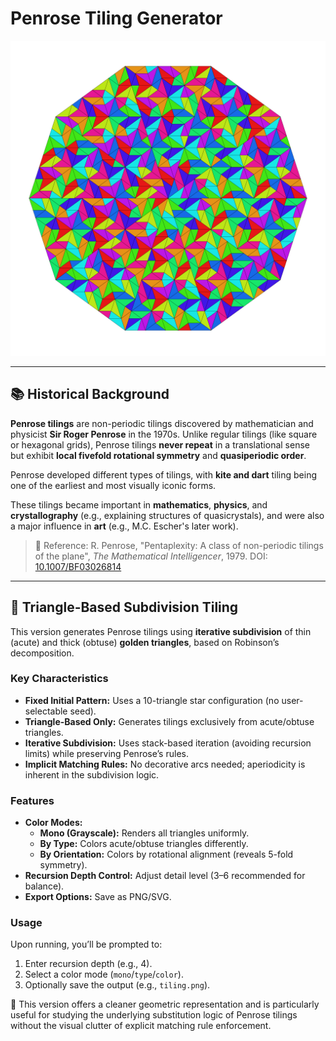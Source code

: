 
# Penrose Tiling Generator

![Penrose tiling](penrose_tiling.png)

-----

## 📚 Historical Background

**Penrose tilings** are non-periodic tilings discovered by mathematician and physicist **Sir Roger Penrose** in the 1970s. Unlike regular tilings (like square or hexagonal grids), Penrose tilings **never repeat** in a translational sense but exhibit **local fivefold rotational symmetry** and **quasiperiodic order**.

Penrose developed different types of tilings, with **kite and dart** tiling being one of the earliest and most visually iconic forms.

These tilings became important in **mathematics**, **physics**, and **crystallography** (e.g., explaining structures of quasicrystals), and were also a major influence in **art** (e.g., M.C. Escher's later work).

> 📖 Reference:
> R. Penrose, "Pentaplexity: A class of non-periodic tilings of the plane", *The Mathematical Intelligencer*, 1979.
> DOI: [10.1007/BF03026814](https://doi.org/10.1007/BF03024384)

-----

## 📐 Triangle-Based Subdivision Tiling  

This version generates Penrose tilings using **iterative subdivision** of thin (acute) and thick (obtuse) **golden triangles**, based on Robinson’s decomposition.  

### Key Characteristics  

* **Fixed Initial Pattern:** Uses a 10-triangle star configuration (no user-selectable seed).  
* **Triangle-Based Only:** Generates tilings exclusively from acute/obtuse triangles.  
* **Iterative Subdivision:** Uses stack-based iteration (avoiding recursion limits) while preserving Penrose’s rules.  
* **Implicit Matching Rules:** No decorative arcs needed; aperiodicity is inherent in the subdivision logic.  

### Features  

* **Color Modes:**  
  * **Mono (Grayscale):** Renders all triangles uniformly.  
  * **By Type:** Colors acute/obtuse triangles differently.  
  * **By Orientation:** Colors by rotational alignment (reveals 5-fold symmetry).  
* **Recursion Depth Control:** Adjust detail level (3–6 recommended for balance).  
* **Export Options:** Save as PNG/SVG.  

### Usage  

Upon running, you’ll be prompted to:  

1. Enter recursion depth (e.g., 4).  
2. Select a color mode (`mono`/`type`/`color`).  
3. Optionally save the output (e.g., `tiling.png`).  

📝 This version offers a cleaner geometric representation and is particularly useful for studying the underlying substitution logic of Penrose tilings without the visual clutter of explicit matching rule enforcement.
